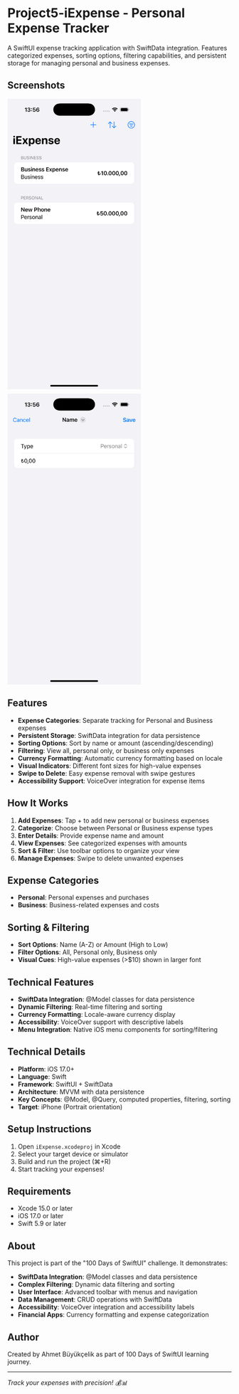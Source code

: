 # Project5-iExpense - Personal Expense Tracker

A SwiftUI expense tracking application with SwiftData integration. Features categorized expenses, sorting options, filtering capabilities, and persistent storage for managing personal and business expenses.

## Screenshots

<div style="display: flex; gap: 10px; flex-wrap: wrap;">
    <img src="./Screenshot1.png" width="300" alt="Expense List">
    <img src="./Screenshot2.png" width="300" alt="Add Expense">
</div>

## Features

- **Expense Categories**: Separate tracking for Personal and Business expenses
- **Persistent Storage**: SwiftData integration for data persistence
- **Sorting Options**: Sort by name or amount (ascending/descending)
- **Filtering**: View all, personal only, or business only expenses
- **Currency Formatting**: Automatic currency formatting based on locale
- **Visual Indicators**: Different font sizes for high-value expenses
- **Swipe to Delete**: Easy expense removal with swipe gestures
- **Accessibility Support**: VoiceOver integration for expense items

## How It Works

1. **Add Expenses**: Tap + to add new personal or business expenses
2. **Categorize**: Choose between Personal or Business expense types
3. **Enter Details**: Provide expense name and amount
4. **View Expenses**: See categorized expenses with amounts
5. **Sort & Filter**: Use toolbar options to organize your view
6. **Manage Expenses**: Swipe to delete unwanted expenses

## Expense Categories

- **Personal**: Personal expenses and purchases
- **Business**: Business-related expenses and costs

## Sorting & Filtering

- **Sort Options**: Name (A-Z) or Amount (High to Low)
- **Filter Options**: All, Personal only, Business only
- **Visual Cues**: High-value expenses (>$10) shown in larger font

## Technical Features

- **SwiftData Integration**: @Model classes for data persistence
- **Dynamic Filtering**: Real-time filtering and sorting
- **Currency Formatting**: Locale-aware currency display
- **Accessibility**: VoiceOver support with descriptive labels
- **Menu Integration**: Native iOS menu components for sorting/filtering

## Technical Details

- **Platform**: iOS 17.0+
- **Language**: Swift
- **Framework**: SwiftUI + SwiftData
- **Architecture**: MVVM with data persistence
- **Key Concepts**: @Model, @Query, computed properties, filtering, sorting
- **Target**: iPhone (Portrait orientation)

## Setup Instructions

1. Open `iExpense.xcodeproj` in Xcode
2. Select your target device or simulator
3. Build and run the project (⌘+R)
4. Start tracking your expenses!

## Requirements

- Xcode 15.0 or later
- iOS 17.0 or later
- Swift 5.9 or later

## About

This project is part of the "100 Days of SwiftUI" challenge. It demonstrates:

- **SwiftData Integration**: @Model classes and data persistence
- **Complex Filtering**: Dynamic data filtering and sorting
- **User Interface**: Advanced toolbar with menus and navigation
- **Data Management**: CRUD operations with SwiftData
- **Accessibility**: VoiceOver integration and accessibility labels
- **Financial Apps**: Currency formatting and expense categorization

## Author

Created by Ahmet Büyükçelik as part of 100 Days of SwiftUI learning journey.

---

*Track your expenses with precision! 💰📊*
